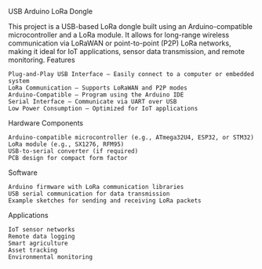 USB Arduino LoRa Dongle

This project is a USB-based LoRa dongle built using an Arduino-compatible microcontroller and a LoRa module. It allows for long-range wireless communication via LoRaWAN or point-to-point (P2P) LoRa networks, making it ideal for IoT applications, sensor data transmission, and remote monitoring.
Features

    Plug-and-Play USB Interface – Easily connect to a computer or embedded system
    LoRa Communication – Supports LoRaWAN and P2P modes
    Arduino-Compatible – Program using the Arduino IDE
    Serial Interface – Communicate via UART over USB
    Low Power Consumption – Optimized for IoT applications

Hardware Components

    Arduino-compatible microcontroller (e.g., ATmega32U4, ESP32, or STM32)
    LoRa module (e.g., SX1276, RFM95)
    USB-to-serial converter (if required)
    PCB design for compact form factor

Software

    Arduino firmware with LoRa communication libraries
    USB serial communication for data transmission
    Example sketches for sending and receiving LoRa packets

Applications

    IoT sensor networks
    Remote data logging
    Smart agriculture
    Asset tracking
    Environmental monitoring
